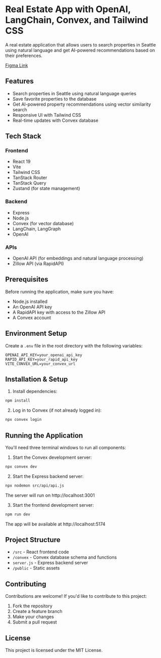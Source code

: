 # Real Estate App with OpenAI, LangChain, Convex, and Tailwind CSS

A real estate application that allows users to search properties in Seattle using natural language and get AI-powered recommendations based on their preferences.

[Figma Link](https://www.figma.com/design/YnEQVsWxtTTkZQx3hmMG7D/Real-Estate-app?node-id=0-1&p=f&t=WcdCMDIklN5ug0SS-0)
## Features

- Search properties in Seattle using natural language queries
- Save favorite properties to the database
- Get AI-powered property recommendations using vector similarity search
- Responsive UI with Tailwind CSS
- Real-time updates with Convex database

## Tech Stack

### Frontend
- React 19
- Vite
- Tailwind CSS
- TanStack Router 
- TanStack Query
- Zustand (for state management)

### Backend
- Express
- Node.js
- Convex (for vector database)
- LangChain, LangGraph
- OpenAI

### APIs
- OpenAI API (for embeddings and natural language processing)
- Zillow API (via RapidAPI)

## Prerequisites

Before running the application, make sure you have:
- Node.js installed
- An OpenAI API key
- A RapidAPI key with access to the Zillow API
- A Convex account

## Environment Setup

Create a `.env` file in the root directory with the following variables:
```env
OPENAI_API_KEY=your_openai_api_key
RAPID_API_KEY=your_rapid_api_key
VITE_CONVEX_URL=your_convex_url
```

## Installation & Setup

1. Install dependencies:
```bash
npm install
```

2. Log in to Convex (if not already logged in):
```bash
npx convex login
```

## Running the Application

You'll need three terminal windows to run all components:

1. Start the Convex development server:
```bash
npx convex dev
```

2. Start the Express backend server:
```bash
npx nodemon src/api/api.js
```
The server will run on http://localhost:3001

3. Start the frontend development server:
```bash
npm run dev
```
The app will be available at http://localhost:5174

## Project Structure

- `/src` - React frontend code
- `/convex` - Convex database schema and functions
- `server.js` - Express backend server
- `/public` - Static assets

## Contributing

Contributions are welcome! If you'd like to contribute to this project:
1. Fork the repository
2. Create a feature branch
3. Make your changes
4. Submit a pull request

## License

This project is licensed under the MIT License.
